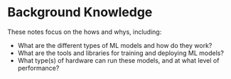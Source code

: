 
# Background Knowledge

These notes focus on the hows and whys, including:

- What are the different types of ML models and how do they work? 
- What are the tools and libraries for training and deploying ML models? 
- What type(s) of hardware can run these models, and at what level of performance?

